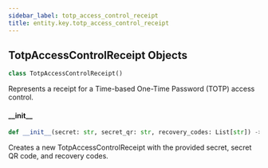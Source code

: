 ```yaml
---
sidebar_label: totp_access_control_receipt
title: entity.key.totp_access_control_receipt
---
```


## TotpAccessControlReceipt Objects

```python
class TotpAccessControlReceipt()
```

Represents a receipt for a Time-based One-Time Password (TOTP) access control.

#### \_\_init\_\_

```python
def __init__(secret: str, secret_qr: str, recovery_codes: List[str]) -> None
```

Creates a new TotpAccessControlReceipt with the provided secret, secret QR code, and recovery codes.


